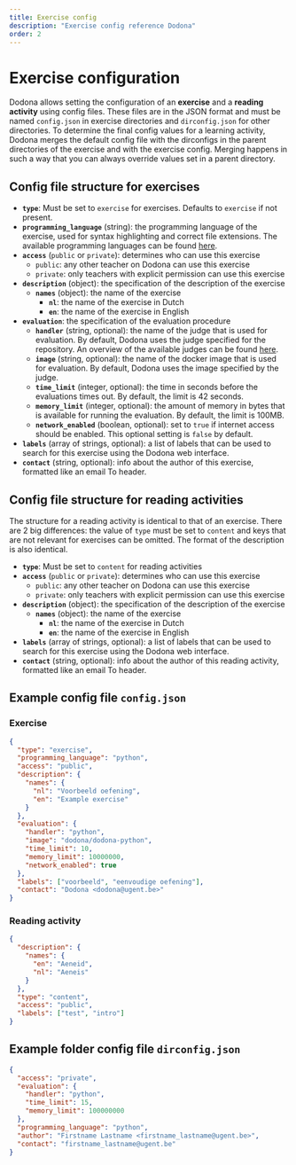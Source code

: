 ```yaml
---
title: Exercise config
description: "Exercise config reference Dodona"
order: 2
---
```


# Exercise configuration

Dodona allows setting the configuration of an **exercise** and a **reading activity** using config files. These files are in the JSON format and must be named `config.json` in exercise directories and `dirconfig.json` for other directories. To determine the final config values for a learning activity, Dodona merges the default config file with the dirconfigs in the parent directories of the exercise and with the exercise config. Merging happens in such a way that you can always override values set in a parent directory.

## Config file structure for exercises

- **`type`**: Must be set to `exercise` for exercises. Defaults to `exercise` if not present.
- **`programming_language`** (string): the programming language of the exercise, used for syntax highlighting and correct file extensions. The available programming languages can be found [here](https://dodona.be/en/programming_languages/).
- **`access`** (`public` or `private`): determines who can use this exercise
  - `public`: any other teacher on Dodona can use this exercise
  - `private`: only teachers with explicit permission can use this exercise
- **`description`** (object): the specification of the description of the exercise
  - **`names`** (object): the name of the exercise
    - **`nl`**: the name of the exercise in Dutch
    - **`en`**: the name of the exercise in English
- **`evaluation`**: the specification of the evaluation procedure
  - **`handler`** (string, optional): the name of the judge that is used for evaluation. By default, Dodona uses the judge specified for the repository. An overview of the available judges can be found [here](/en/references/judges).
  - **`image`** (string, optional): the name of the docker image that is used for evaluation. By default, Dodona uses the image specified by the judge.
  - **`time_limit`** (integer, optional): the time in seconds before the evaluations times out. By default, the limit is 42 seconds.
  - **`memory_limit`** (integer, optional): the amount of memory in bytes that is available for running the evaluation. By default, the limit is 100MB.
  - **`network_enabled`** (boolean, optional): set to `true` if internet access should be enabled. This optional setting is `false` by default.
- **`labels`** (array of strings, optional): a list of labels that can be used to search for this exercise using the Dodona web interface.
- **`contact`** (string, optional): info about the author of this exercise, formatted like an email To header.

## Config file structure for reading activities

The structure for a reading activity is identical to that of an exercise. There are 2 big differences: the value of `type` must be set to `content` and keys that are not relevant for exercises can be omitted. The format of the description is also identical.

- **`type`**: Must be set to `content` for reading activities
- **`access`** (`public` or `private`): determines who can use this exercise
  - `public`: any other teacher on Dodona can use this exercise
  - `private`: only teachers with explicit permission can use this exercise
- **`description`** (object): the specification of the description of the exercise
  - **`names`** (object): the name of the exercise
    - **`nl`**: the name of the exercise in Dutch
    - **`en`**: the name of the exercise in English
- **`labels`** (array of strings, optional): a list of labels that can be used to search for this exercise using the Dodona web interface.
- **`contact`** (string, optional): info about the author of this reading activity, formatted like an email To header.

## Example config file `config.json`

### Exercise

```json
{
  "type": "exercise",
  "programming_language": "python",
  "access": "public",
  "description": {
    "names": {
      "nl": "Voorbeeld oefening",
      "en": "Example exercise"
    }
  },
  "evaluation": {
    "handler": "python",
    "image": "dodona/dodona-python",
    "time_limit": 10,
    "memory_limit": 10000000,
    "network_enabled": true
  },
  "labels": ["voorbeeld", "eenvoudige oefening"],
  "contact": "Dodona <dodona@ugent.be>"
}
```

### Reading activity

```json
{
  "description": {
    "names": {
      "en": "Aeneid",
      "nl": "Aeneis"
    }
  },
  "type": "content",
  "access": "public",
  "labels": ["test", "intro"]
}
```

## Example folder config file `dirconfig.json`

```json
{
  "access": "private",
  "evaluation": {
    "handler": "python",
    "time_limit": 15,
    "memory_limit": 100000000
  },
  "programming_language": "python",
  "author": "Firstname Lastname <firstname_lastname@ugent.be>",
  "contact": "firstname_lastname@ugent.be"
}
```
